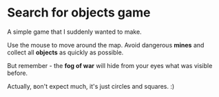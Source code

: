 # Search for objects game
A simple game that I suddenly wanted to make.


Use the mouse to move around the map.
Avoid dangerous **mines** and collect all **objects** as quickly as possible.

But remember - the **fog of war** will hide from your eyes what was visible before.


Actually, вon't expect much, it's just circles and squares. :)
